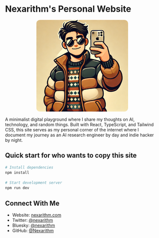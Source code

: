 # Nexarithm's Personal Website

<p align="center">
  <img src="public/Nexarithm_Avatar.webp" alt="Nexarithm Avatar" width="300" style="border-radius: 12px;">
</p>

A minimalist digital playground where I share my thoughts on AI, technology, and random things. Built with React, TypeScript, and Tailwind CSS, this site serves as my personal corner of the internet where I document my journey as an AI research engineer by day and indie hacker by night.

## Quick start for who wants to copy this site

```bash
# Install dependencies
npm install

# Start development server
npm run dev
```

## Connect With Me
- Website: [nexarithm.com](https://nexarithm.com)
- Twitter: [@nexarithm](https://x.com/nexarithm)
- Bluesky: [@nexarithm](https://bsky.app/profile/nexarithm.bsky.social)
- GitHub: [@Nexarithm](https://github.com/Nexarithm)
